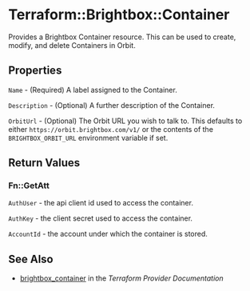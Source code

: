 # Terraform::Brightbox::Container

Provides a Brightbox Container resource. This can be used to create,
modify, and delete Containers in Orbit.

## Properties

`Name` - (Required) A label assigned to the Container.

`Description` - (Optional) A further description of the Container.

`OrbitUrl` - (Optional) The Orbit URL you wish to talk to. This defaults to either `https://orbit.brightbox.com/v1/` or the contents of the `BRIGHTBOX_ORBIT_URL` environment variable if set.


## Return Values

### Fn::GetAtt

`AuthUser` - the api client id used to access the container.

`AuthKey` - the client secret used to access the container.

`AccountId` - the account under which the container is stored.

## See Also

* [brightbox_container](https://www.terraform.io/docs/providers/brightbox/r/container.html) in the _Terraform Provider Documentation_